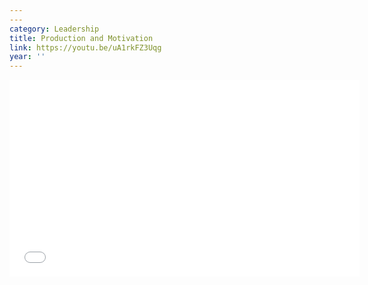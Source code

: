 ```yaml
---
---
category: Leadership
title: Production and Motivation
link: https://youtu.be/uA1rkFZ3Uqg
year: ''
---
```

<iframe width="560" height="315" src="{{ page.link }}" frameborder="0" allowfullscreen></iframe>
